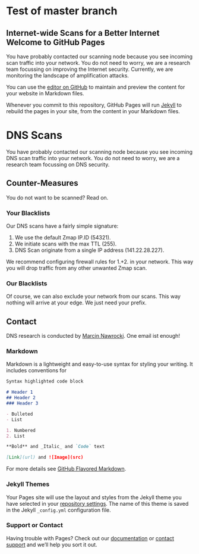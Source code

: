 # Test of master branch
## Internet-wide Scans for a Better Internet Welcome to GitHub Pages

You have probably contacted our scanning node because you see incoming scan traffic into your network. You do not need to worry, we are a research team focussing on improving the Internet security. Currently, we are monitoring the landscape of amplification attacks.

You can use the [editor on GitHub](https://github.com/MarcinNaw/scans-haw/edit/gh-pages/index.md) to maintain and preview the content for your website in Markdown files.

Whenever you commit to this repository, GitHub Pages will run [Jekyll](https://jekyllrb.com/) to rebuild the pages in your site, from the content in your Markdown files.

# DNS Scans

You have probably contacted our scanning node because you see incoming DNS scan traffic into your network. You do not need to worry, we are a research team focussing on DNS security.

## Counter-Measures

You do not want to be scanned? Read on.

### Your Blacklists

Our DNS scans have a fairly simple signature:

  1.  We use the default Zmap IP.ID (54321).
  2.  We initiate scans with the max TTL (255).
  3.  DNS Scan originate from a single IP address (141.22.28.227).
  
 We recommend configuring firewall rules for 1.+2. in your network. This way you will drop traffic from any other unwanted Zmap scan.

### Our Blacklists

Of course, we can also exclude your network from our scans. This way nothing will arrive at your edge. We just need your prefix.

## Contact

DNS research is conducted by [Marcin Nawrocki](https://www.mi.fu-berlin.de/en/inf/groups/ilab/members/nawrocki.html). One email ist enough!

### Markdown

Markdown is a lightweight and easy-to-use syntax for styling your writing. It includes conventions for

```markdown
Syntax highlighted code block

# Header 1
## Header 2
### Header 3

- Bulleted
- List

1. Numbered
2. List

**Bold** and _Italic_ and `Code` text

[Link](url) and ![Image](src)
```

For more details see [GitHub Flavored Markdown](https://guides.github.com/features/mastering-markdown/).

### Jekyll Themes

Your Pages site will use the layout and styles from the Jekyll theme you have selected in your [repository settings](https://github.com/MarcinNaw/scans-haw/settings). The name of this theme is saved in the Jekyll `_config.yml` configuration file.

### Support or Contact

Having trouble with Pages? Check out our [documentation](https://docs.github.com/categories/github-pages-basics/) or [contact support](https://github.com/contact) and we’ll help you sort it out.
